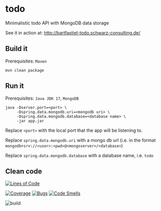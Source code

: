 # todo

Minimalistic todo API with MongoDB data storage

See it in action at: http://bartfastiel-todo.schwarz-consulting.de/

## Build it

Prerequisites: `Maven`

```shell
mvn clean package
```

## Run it

Prerequisites: `Java JDK 17`, `MongoDB`

```shell
java -Dserver.port=<port> \
     -Dspring.data.mongodb.uri=<mongodb uri> \
     -Dspring.data.mongodb.database=<database name> \
     -jar app.jar
```

Replace `<port>` with the local port that the app will be listening to.

Replace `spring.data.mongodb.uri` with a mongo db url (i.e. in the
format `mongodb+srv://<user>:<pwd>@<mongoserver>/<database>`)

Replace `spring.data.mongodb.database` with a database name, i.e. `todo`

## Clean code

[![Lines of Code](https://sonarcloud.io/api/project_badges/measure?project=bartfastiel_todo&metric=ncloc)](https://sonarcloud.io/summary/new_code?id=bartfastiel_todo)

[![Coverage](https://sonarcloud.io/api/project_badges/measure?project=bartfastiel_todo&metric=coverage)](https://sonarcloud.io/summary/new_code?id=bartfastiel_todo)
[![Bugs](https://sonarcloud.io/api/project_badges/measure?project=bartfastiel_todo&metric=bugs)](https://sonarcloud.io/summary/new_code?id=bartfastiel_todo)
[![Code Smells](https://sonarcloud.io/api/project_badges/measure?project=bartfastiel_todo&metric=code_smells)](https://sonarcloud.io/summary/new_code?id=bartfastiel_todo)

![build](https://github.com/bartfastiel/todo/actions/workflows/maven.yml/badge.svg)

